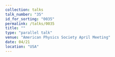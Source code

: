 ```yaml
---
collection: talks
talk_number: "35"
id_for_sorting: "0035"
permalink: /talks/0035
title: "" 
type: "parallel talk"
venue: "American Physics Society April Meeting"
date: 04/21
location: "USA"
---
```

